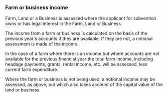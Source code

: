 ###  Farm or business income

Farm, Land or a Business is assessed where the applicant for subvention owns
or has legal interest in the Farm, Land or Business.

The income from a farm or business is calculated on the basis of the previous
year's accounts if they are available. If they are not, a notional assessment
is made of the income.

In the case of a farm where there is an income but where accounts are not
available for the previous financial year the total farm income, including
headage payments, grants, rental income, etc. will be assessed, less current
farm expenditure.

Where the farm or business is not being used, a notional income may be
assessed, as above, but which also takes account of the capital value of the
land or business.
